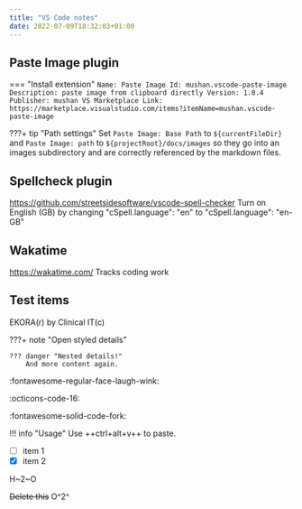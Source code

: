 ```yaml
---
title: "VS Code notes"
date: 2022-07-09T18:32:03+01:00
---
```

## Paste Image plugin
=== "Install extension"
    ```
    Name: Paste Image
    Id: mushan.vscode-paste-image
    Description: paste image from clipboard directly
    Version: 1.0.4
    Publisher: mushan
    VS Marketplace Link: https://marketplace.visualstudio.com/items?itemName=mushan.vscode-paste-image
    ```

???+ tip "Path settings"
    Set `Paste Image: Base Path` to `${currentFileDir}` and `Paste Image: path` to `${projectRoot}/docs/images` so they go into an images subdirectory and are correctly referenced by the markdown files.

## Spellcheck plugin
https://github.com/streetsidesoftware/vscode-spell-checker
Turn on English (GB) by changing "cSpell.language": "en" to "cSpell.language": "en-GB"

## Wakatime
https://wakatime.com/
Tracks coding work

## Test items

EKORA(r) by Clinical IT(c)

???+ note "Open styled details"

    ??? danger "Nested details!"
        And more content again.

:fontawesome-regular-face-laugh-wink:

:octicons-code-16:

:fontawesome-solid-code-fork:

!!! info "Usage"
    Use ++ctrl+alt+v++ to paste. 

- [ ] item 1
- [x] item 2

H~2~O

~~Delete this~~  O^2^
